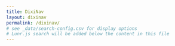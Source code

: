 ```yaml
---
title: DixiNav
layout: dixinav
permalink: /dixinav/
# see _data/search-config.csv for display options
# Lunr.js search will be added below the content in this file
---
```



